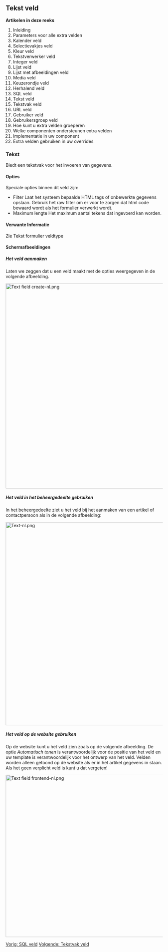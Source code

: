 <!-- Filename: J3.x:Adding_custom_fields/Text_Field / Display title: Toevoegen extra velden/Tekst veld -->

## Tekst veld

**Artikelen in deze reeks**

1.  Inleiding
2.   Parameters voor alle extra
    velden
3.   Kalender
    veld
4.   Selectievakjes
    veld
5.   Kleur
    veld
6.   Tekstverwerker
    veld
7.   Integer
    veld
8.   Lijst
    veld
9.   Lijst met afbeeldingen
    veld
10.  Media
    veld
11.  Keuzerondje
    veld
12.  Herhalend
    veld
13.  SQL
    veld
14.  Tekst
    veld
15.  Tekstvak
    veld
16.  URL
    veld
17.  Gebruiker
    veld
18.  Gebruikersgroep
    veld
19.  Hoe kunt u extra velden
    groeperen
20.  Welke componenten ondersteunen extra
    velden
21.  Implementatie in uw
    component
22.  Extra velden gebruiken in uw
    overrides

### Tekst

Biedt een tekstvak voor het invoeren van gegevens.

#### Opties

Speciale opties binnen dit veld zijn:

- Filter
  Laat het systeem bepaalde HTML tags of onbewerkte gegevens opslaan.
  Gebruik het raw filter om er voor te zorgen dat html code bewaard
  wordt als het formulier verwerkt wordt.
- Maximum lengte
  Het maximum aantal tekens dat ingevoerd kan worden.

#### Verwante Informatie

Zie  Tekst formulier
veldtype

#### Schermafbeeldingen

##### Het veld aanmaken

Laten we zeggen dat u een veld maakt met de opties weergegeven in de
volgende afbeelding.

<img
src="https://docs.joomla.org/images/thumb/6/6e/Text_field_create-nl.png/800px-Text_field_create-nl.png"
decoding="async"
srcset="https://docs.joomla.org/images/6/6e/Text_field_create-nl.png 1.5x"
data-file-width="1152" data-file-height="946" width="800" height="657"
alt="Text field create-nl.png" />

##### Het veld in het beheergedeelte gebruiken

In het beheergedeelte ziet u het veld bij het aanmaken van een artikel
of contactpersoon als in de volgende afbeeldingː

<img
src="https://docs.joomla.org/images/thumb/5/56/Text-nl.png/800px-Text-nl.png"
decoding="async"
srcset="https://docs.joomla.org/images/5/56/Text-nl.png 1.5x"
data-file-width="1157" data-file-height="942" width="800" height="651"
alt="Text-nl.png" />

##### Het veld op de website gebruiken

Op de website kunt u het veld zien zoals op de volgende afbeelding. De
optie *Automatisch tonen* is verantwoordelijk voor de positie van het
veld en uw template is verantwoordelijk voor het ontwerp van het veld.
Velden worden alleen getoond op de website als er in het artikel
gegevens in staan. Als het geen verplicht veld is kunt u dat vergetenǃ

<img
src="https://docs.joomla.org/images/thumb/6/67/Text_field_frontend-nl.png/800px-Text_field_frontend-nl.png"
decoding="async"
srcset="https://docs.joomla.org/images/6/67/Text_field_frontend-nl.png 1.5x"
data-file-width="1020" data-file-height="663" width="800" height="520"
alt="Text field frontend-nl.png" />

<a href="https://docs.joomla.org/J3.x:Adding_custom_fields/Sql_Field"
id="content-button" class="button expand success">Vorig: SQL veld</a> <a
href="https://docs.joomla.org/J3.x:Adding_custom_fields/Textarea_Field"
id="content-button" class="button expand">Volgende: Tekstvak veld</a>
